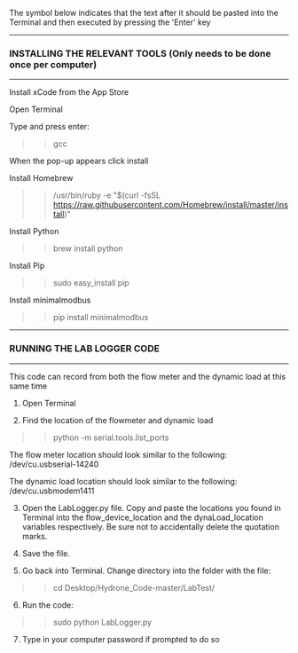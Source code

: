 The symbol below indicates that the text after it should be pasted into the Terminal and then executed by pressing the 'Enter' key
>> 

********
### INSTALLING THE RELEVANT TOOLS (Only needs to be done once per computer) ###
********

Install xCode from the App Store

Open Terminal

Type and press enter:
>> gcc

When the pop-up appears click install

Install Homebrew
>> /usr/bin/ruby -e "$(curl -fsSL https://raw.githubusercontent.com/Homebrew/install/master/install)"

Install Python
>> brew install python

Install Pip
>> sudo easy_install pip

Install minimalmodbus
>> pip install minimalmodbus



********
### RUNNING THE LAB LOGGER CODE ####
********

This code can record from both the flow meter and the dynamic load at this same time

1. Open Terminal

2. Find the location of the flowmeter and dynamic load
>> python -m serial.tools.list_ports

The flow meter location should look similar to the following:
/dev/cu.usbserial-14240

The dynamic load location should look similar to the following:
/dev/cu.usbmodem1411

3. Open the LabLogger.py file. Copy and paste the locations you found in Terminal into the flow_device_location and the dynaLoad_location variables respectively. Be sure not to accidentally delete the quotation marks.

4. Save the file.

5. Go back into Terminal. Change directory into the folder with the file:
>> cd Desktop/Hydrone_Code-master/LabTest/

6. Run the code:
>> sudo python LabLogger.py

7. Type in your computer password if prompted to do so